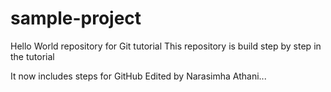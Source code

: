 # sample-project
Hello World repository for Git tutorial
This repository is build step by step in the tutorial


It now includes steps for GitHub
Edited by Narasimha Athani...
